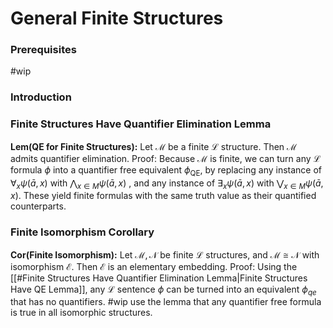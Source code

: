# General Finite Structures
### Prerequisites
#wip
### Introduction

### Finite Structures Have Quantifier Elimination Lemma
**Lem(QE for Finite Structures):** Let $\mathcal{M}$ be a finite $\mathcal{L}$ structure. Then $\mathcal{M}$ admits quantifier elimination.
	Proof: Because $\mathcal{M}$ is finite, we can turn any $\mathcal{L}$ formula $\phi$ into a quantifier free equivalent $\phi_{\text{QE}}$, by replacing any instance of $\forall_x\psi(\bar{a},x)$ with $\bigwedge_{x\in M}\psi(\bar{a},x)$ , and any instance of $\exists_x \psi(\bar{a},x)$ with $\bigvee_{x\in M} \psi(\bar{a},x)$. These yield finite formulas with the same truth value as their quantified counterparts. 


### Finite Isomorphism Corollary
**Cor(Finite Isomorphism):** Let $\mathcal{M,N}$ be finite $\mathcal{L}$ structures, and $\mathcal{M}\cong \mathcal{N}$ with isomorphism $\mathcal{E}$. Then $\mathcal{E}$ is an elementary embedding.
	Proof: Using the [[#Finite Structures Have Quantifier Elimination Lemma|Finite Structures Have QE Lemma]], any $\mathcal{L}$ sentence $\phi$ can be turned into an equivalent $\phi_{qe}$ that has no quantifiers. #wip use the lemma that any quantifier free formula is true in all isomorphic structures.